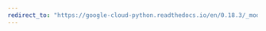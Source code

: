 ```yaml
---
redirect_to: "https://google-cloud-python.readthedocs.io/en/0.18.3/_modules/gcloud/monitoring/connection.html"
---
```

